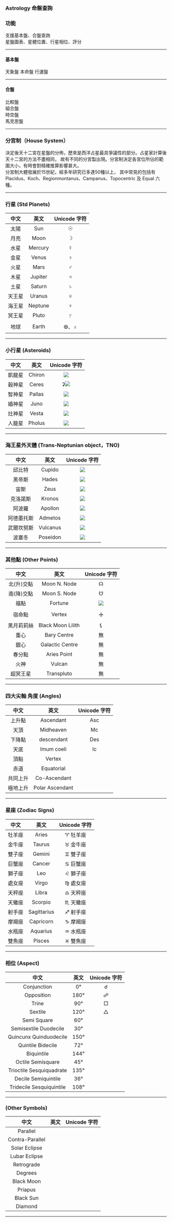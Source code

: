 ### Astrology 命盤查詢

### 功能

支援基本盤、合盤查詢  
星盤圖表、星體位置、行星相位、評分  

---
#### 基本盤
天象盤
本命盤
行運盤

---
#### 合盤
比較盤  
組合盤  
時空盤  
馬克思盤  

---
### 分宮制（House System）
決定後天十二宮在星盤的分佈，歷來是西洋占星最具爭議性的部分。占星家計算後天十二宮的方法不盡相同，
故有不同的分宮製出現。分宮制決定各宮位所佔的範圍大小，有時會對精確推算影響甚大。  
分宮制大體發展於15世紀，經多年研究已多達50種以上，
其中常見的包括有 Placidus、Koch、Regionmontanus、Campanus、Topocentric 及 Equal 六種。

---
### 行星 (Std Planets)

|  中文  |  英文  | Unicode 字符 | 
| :------: | :-------: | :------------: |
|  太陽  |   Sun   |      ☉      |  
|  月亮  |  Moon  |      ☽      |  
|  水星  | Mercury |      ☿      | 
|  金星  |  Venus  |      ♀      |  
|  火星  |  Mars  |      ♂      |  
|  木星  | Jupiter |      ♃      |
|  土星  | Saturn |      ♄      | 
| 天王星 | Uranus |      ♅      | 
| 海王星 | Neptune |      ♆      | 
| 冥王星 |  Pluto  |      ♇      |  
|  地球  |  Earth  |    🜨、♁    | 

---

###  小行星 (Asteroids)


|  中文  |  英文  |              Unicode 字符              | 
| :------: | :------: | :--------------------------------------: |
| 凱龍星 | Chiron |  ![](https://i.imgur.com/HiW8cL2.png)  | 
| 穀神星 | Ceres | ʡ![](https://i.imgur.com/yf7XXrA.png) | 
| 智神星 | Pallas |  ![](https://i.imgur.com/WgsHrZl.png)  | 
| 婚神星 |  Juno  |  ![](https://i.imgur.com/nR30jB6.png)  | 
| 灶神星 | Vesta |  ![](https://i.imgur.com/ShEyKJ0.png)  | 
| 人龍星 | Pholus |  ![](https://i.imgur.com/louNjuA.png)  | 

---

### 海王星外天體 (Trans-Neptunian object，TNO)
|    中文    |   英文   |             Unicode 字符             |  
| :----------: | :--------: | :------------------------------------: | 
|   邱比特   |  Cupido  | ![](https://i.imgur.com/1OCLG6X.png) |  
|   黑帝斯   |  Hades  | ![](https://i.imgur.com/Vqbh9R2.png) | 
|    宙斯    |   Zeus   | ![](https://i.imgur.com/h4BXskg.png) | 
|  克洛諾斯  |  Kronos  | ![](https://i.imgur.com/W2t4zYA.png) | 
|   阿波羅   | Apollon | ![](https://i.imgur.com/zhtDdjq.png) | 
| 阿德墨托斯 | Admetos | ![](https://i.imgur.com/kIeR14q.png) | 
| 武爾坎努斯 | Vulcanus | ![](https://i.imgur.com/7LYoIse.png) | 
|   波塞冬   | Poseidon | ![](https://i.imgur.com/wDjHAOt.png) | 

---

### 其他點 (Other Points)
|    中文    |       英文       |             Unicode 字符             |  
| :----------: | :-----------------: | :-----------------: | 
| 北(升)交點 |   Moon N. Node   |                  ☊                  | 
| 南(降)交點 |   Moon S. Node   |                  ☋                  |              |
|    福點    |      Fortune      | ![](https://i.imgur.com/1z7K4yW.png) |              |
|   宿命點   |      Vertex      |                  🜊                  |              |
| 黑月莉莉絲 | Black Moon Lilith |                  ⚸                  |              |
|    重心    |    Bary Centre    |                  無                  |              |
|    銀心    |  Galactic Centre  |                  無                  |              |
|   春分點   |    Aries Point    |                  無                  |              |
|    火神    |      Vulcan      |                  無                  |              |
|  超冥王星  |    Transpluto    |                  無                  |              |

---

### 四大尖軸 角度 (Angles)


|   中文   |      英文      | Unicode 字符 | 
| :--------: | :---------------: | :------------: | 
|  上升點  |    Ascendant    |     Asc     |          |
|   天頂   |    Midheaven    |      Mc      |          |
|  下降點  |   descendant   |     Des     |          |
|   天底   |   Imum coeli   |      Ic      |          |
|   頂點   |     Vertex     |              |          |
|   赤道   |   Equatorial   |              |          |
| 共同上升 |  Co-Ascendant  |              |          |
| 極地上升 | Polar Ascendant |              |          |

---

### 星座 (Zodiac Signs)
|  中文  |    英文    | Unicode 字符 |
| :------: | :-----------: | :------------: |
| 牡羊座 |    Aries    |  ♈ 牡羊座  |          |
| 金牛座 |   Taurus   |  ♉ 金牛座  |          |
| 雙子座 |   Gemini   |  ♊ 雙子座  |          |
| 巨蟹座 |   Cancer   |  ♋ 巨蟹座  |          |
| 獅子座 |     Leo     |  ♌ 獅子座  |          |
| 處女座 |    Virgo    |  ♍ 處女座  |          |
| 天秤座 |    Libra    |  ♎ 天秤座  |          |
| 天蠍座 |   Scorpio   |  ♏ 天蠍座  |          |
| 射手座 | Sagittarius |  ♐ 射手座  |          |
| 摩羯座 |  Capricorn  |  ♑ 摩羯座  |          |
| 水瓶座 |  Aquarius  |  ♒ 水瓶座  |          |
| 雙魚座 |   Pisces   |  ♓ 雙魚座  |          |

---
### 相位 (Aspect)
|           中文           | 英文 | Unicode 字符  |
| :------------------------: | :-----: | :------------: |
|       Conjunction       |  0°  |      ☌      |          |
|        Opposition        | 180° |      ☍      |          |
|          Trine          | 90° |      □      |          |
|         Sextile         | 120° |      △      |          |
|       Semi Square       | 60° |              |          |
|  Semisextile Duodecile  | 30° |              |          |
|  Quincunx Quinduodecile  | 150° |              |          |
|    Quintile Bidecile    | 72° |              |          |
|        Biquintile        | 144° |              |          |
|    Octile Semisquare    | 45° |              |          |
| Trioctile Sesquiquadrate | 135° |              |          |
|   Decile Semiquintile   | 36° |              |          |
| Tridecile Sesquiquintile | 108° |              |          |

---
### (Other Symbols)
|      中文      | 英文 | Unicode 字符 | 
| :---------------: | :----: | :------------: |
|    Parallel    |      |              |          |
| Contra-Parallel |      |              |          |
|  Solar Eclipse  |      |              |          |
|  Lubar Eclipse  |      |              |          |
|   Retrograde   |      |              |          |
|     Degrees     |      |              |          |
|   Black Moon   |      |              |          |
|     Priapus     |      |              |          |
|    Black Sun    |      |              |          |
|     Diamond     |      |              |          |

---

